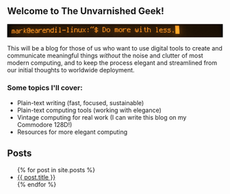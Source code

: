 ## Welcome to The Unvarnished Geek!


![Sometimes simpler is better](/assets/terminal.png)

This will be a blog for those of us who want to use digital tools to create and communicate meaningful things *without* the noise and clutter of most modern computing, and to keep the process elegant and streamlined from our initial thoughts to worldwide deployment.

### Some topics I'll cover:

- Plain-text writing (fast, focused, sustainable)
- Plain-text computing tools (working with elegance)
- Vintage computing for real work (I can write this blog on my Commodore 128D!)
- Resources for more elegant computing

## Posts

<ul>
  {% for post in site.posts %}
    <li>
      <a href="{{ post.url }}">{{ post.title }}</a>
    </li>
  {% endfor %}
</ul>

